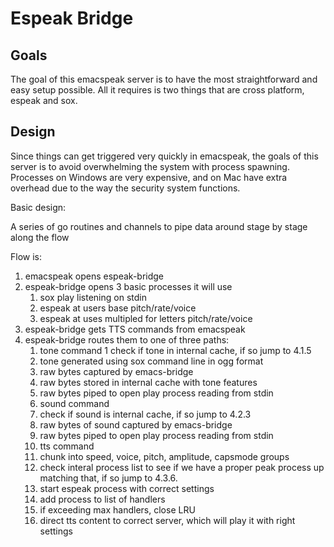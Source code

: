 # Espeak Bridge

## Goals

The goal of this emacspeak server is to have the most straightforward and easy
setup possible.  All it requires is two things that are cross platform, espeak
and sox.

## Design

Since things can get triggered very quickly in emacspeak, the goals of this
server is to avoid overwhelming the system with process spawning.  Processes on
Windows are very expensive, and on Mac have extra overhead due to the way the
security system functions.

Basic design:

A series of go routines and channels to pipe data around stage by stage along
the flow

Flow is: 

1. emacspeak opens espeak-bridge 
2. espeak-bridge opens 3 basic processes it will use
   1. sox play listening on stdin
   2. espeak at users base pitch/rate/voice
   3. espeak at uses multipled for letters pitch/rate/voice
3. espeak-bridge gets TTS commands from emacspeak 
4. espeak-bridge routes them to one of three paths:
   1. tone command
     1 check if tone in internal cache, if so jump to 4.1.5
     2. tone generated using sox command line in ogg format
     3. raw bytes captured by emacs-bridge
     4. raw bytes stored in internal cache with tone features
     5. raw bytes piped to open play process reading from stdin
   2. sound command
     1. check if sound is internal cache, if so jump to 4.2.3
     2. raw bytes of sound captured by emacs-bridge
     3. raw bytes piped to open play process reading from stdin
   3. tts command
     1. chunk into speed, voice, pitch, amplitude, capsmode groups
     2. check interal process list to see if we have a proper 
        peak process up matching that, if so jump to 4.3.6.
     3. start espeak process with correct settings 
     4. add process to list of handlers
     5. if exceeding max handlers, close LRU
     6. direct tts content to correct server, which will play it with right settings
